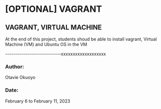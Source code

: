 # [OPTIONAL] VAGRANT

## VAGRANT, VIRTUAL MACHINE

At the end of this project, students shoud be able to install vagrant, Virtual Machine (VM) and Ubuntu OS in the VM



----------------------------xxxxxxxxxxxxxxxxxxx

### Author:
Otavie Okuoyo

### Date: 
February 6 to February 11, 2023
